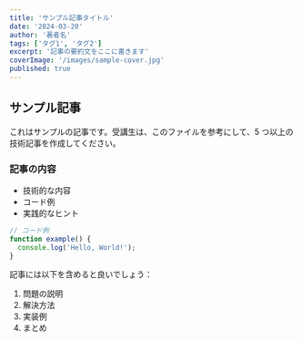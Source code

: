 ```yaml
---
title: 'サンプル記事タイトル'
date: '2024-03-20'
author: '著者名'
tags: ['タグ1', 'タグ2']
excerpt: '記事の要約文をここに書きます'
coverImage: '/images/sample-cover.jpg'
published: true
---
```


## サンプル記事

これはサンプルの記事です。受講生は、このファイルを参考にして、5 つ以上の技術記事を作成してください。

### 記事の内容

- 技術的な内容
- コード例
- 実践的なヒント

```javascript
// コード例
function example() {
  console.log('Hello, World!');
}
```

記事には以下を含めると良いでしょう：

1. 問題の説明
2. 解決方法
3. 実装例
4. まとめ
